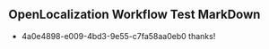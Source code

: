 ## OpenLocalization Workflow Test MarkDown

* 4a0e4898-e009-4bd3-9e55-c7fa58aa0eb0 
thanks!



<!--HONumber=Jan16_HO3-->
